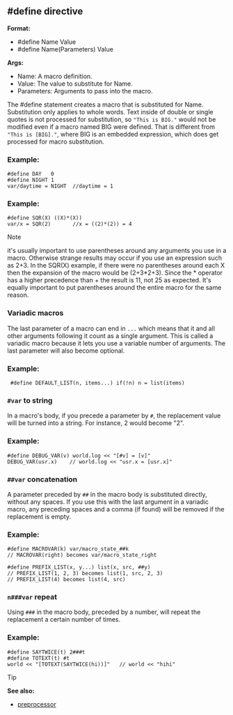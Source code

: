 ## \#define directive

**Format:**
+   #define Name Value
+   #define Name(Parameters) Value
<!-- -->
**Args:**
+   Name: A macro definition.
+   Value: The value to substitute for Name.
+   Parameters: Arguments to pass into the macro.


The #define statement creates a macro that is substituted for
Name. Substitution only applies to whole words. Text inside of double or
single quotes is not processed for substitution, so `"This is BIG."`
would not be modified even if a macro named BIG were defined. That is
different from `"This is [BIG]."`, where BIG is an embedded expression,
which does get processed for macro substitution.
### Example:

```dm
#define DAY   0
#define NIGHT 1
var/daytime = NIGHT  //daytime = 1
```

### Example:

```dm
#define SQR(X) ((X)*(X))
var/x = SQR(2)       //x = ((2)*(2)) = 4
```
 
> [!NOTE] 
> it\'s usually important to use
parentheses around any arguments you use in a macro. Otherwise strange
results may occur if you use an expression such as 2+3. In the SQR(X)
example, if there were no parentheses around each X then the expansion
of the macro would be (2+3*2+3). Since the * operator has a higher
precedence than + the result is 11, not 25 as expected. It\'s equally
important to put parentheses around the entire macro for the same
reason.
### Variadic macros

The last parameter of a macro can end in `...` which means that
it and all other arguments following it count as a single argument. This
is called a variadic macro because it lets you use a variable number of
arguments. The last parameter will also become optional.
### Example:

```dm
 #define DEFAULT_LIST(n, items...) if(!n) n = list(items)
```

### `#var` to string

In a macro\'s body, if you precede a parameter by `#`, the
replacement value will be turned into a string. For instance, 2 would
become "2".
### Example:

```dm
#define DEBUG_VAR(v) world.log << "[#v] = [v]"
DEBUG_VAR(usr.x)    // world.log << "usr.x = [usr.x]"
```
### `##var` concatenation

A parameter preceded by `##` in the macro body is substituted
directly, without any spaces. If you use this with the last argument in
a variadic macro, any preceding spaces and a comma (if found) will be
removed if the replacement is empty.
### Example:

```dm
#define MACROVAR(k) var/macro_state_##k
// MACROVAR(right) becomes var/macro_state_right

#define PREFIX_LIST(x, y...) list(x, src, ##y)
// PREFIX_LIST(1, 2, 3) becomes list(1, src, 2, 3)
// PREFIX_LIST(4) becomes list(4, src)
```
### `n###var` repeat


Using `###` in the macro body, preceded by a number, will
repeat the replacement a certain number of times.
### Example:

```dm
#define SAYTWICE(t) 2###t
#define TOTEXT(t) #t
world << "[TOTEXT(SAYTWICE(hi))]"   // world << "hihi"
```

> [!TIP] 
> **See also:**
> +   [preprocessor](/ref/DM/preprocessor.md) <!-- -->